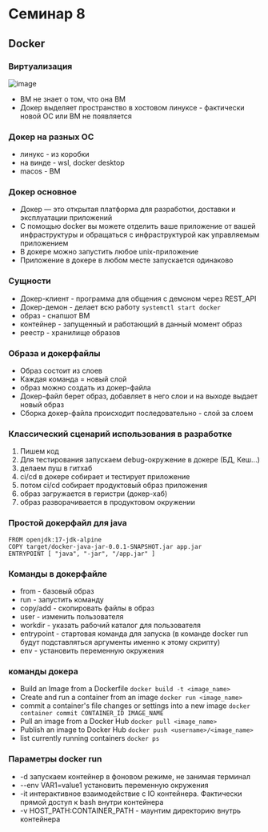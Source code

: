 # Семинар 8

## Docker

### Виртуализация

![image](https://github.com/timattt/Tmp/assets/25401699/2956345a-dd1e-4679-bd7a-c81431ba9a13)

* ВМ не знает о том, что она ВМ
* Докер выделяет пространство в хостовом линуксе - фактически новой ОС или ВМ не появляется

### Докер на разных ОС

* линукс - из коробки
* на винде - wsl, docker desktop
* macos - ВМ

### Докер основное

* Докер — это открытая платформа для разработки, доставки и эксплуатации приложений
* С помощью docker вы можете отделить ваше приложение от вашей инфраструктуры и обращаться с инфраструктурой как управляемым приложением
* В докере можно запустить любое unix-приложение
* Приложение в докере в любом месте запускается одинаково

### Сущности

* Докер-клиент - программа для общения с демоном через REST_API
* Докер-демон - делает всю работу ```systemctl start docker```
* образ - снапшот ВМ
* контейнер - запущенный и работающий в данный момент образ
* реестр - хранилище образов

### Образа и докерфайлы

* Образ состоит из слоев
* Каждая команда = новый слой
* образ можно создать из докер-файла
* Докер-файл берет образ, добавляет в него слои и на выходе выдает новый образ
* Сборка докер-файла происходит последовательно - слой за слоем

### Классический сценарий использования в разработке

1. Пишем код
2. Для тестирования запускаем debug-окружение в докере (БД, Кеш...)
3. делаем пуш в гитхаб
4. ci/cd в докере собирает и тестирует приложение
5. потом ci/cd собирает продуктовый образ приложения
6. образ загружается в геристри (докер-хаб)
7. образ разворачивается в продуктовом окружении

### Простой докерфайл для java

```
FROM openjdk:17-jdk-alpine
COPY target/docker-java-jar-0.0.1-SNAPSHOT.jar app.jar
ENTRYPOINT [ "java", "-jar", "/app.jar" ]
```

### Команды в докерфайле

* from - базовый образ
* run - запустить команду
* copy/add - скопировать файлы в образ
* user - изменить пользователя
* workdir - указать рабочий каталог для пользователя
* entrypoint - стартовая команда для запуска (в команде docker run будут подставляться аргументы именно к этому скрипту)
* env - установить переменную окружения

### команды докера

* Build an Image from a Dockerfile ```docker build -t <image_name> ```
* Create and run a container from an image ```docker run <image_name>```
* commit a container's file changes or settings into a new image ```docker container commit CONTAINER_ID IMAGE_NAME```
* Pull an image from a Docker Hub ```docker pull <image_name>```
* Publish an image to Docker Hub ```docker push <username>/<image_name>```
* list currently running containers ```docker ps```

### Параметры docker run

* -d запускаем контейнер в фоновом режиме, не занимая терминал
* --env VAR1=value1 установить переменную окружения
* -it интерактивное взаимодействие с IO контейнера. Фактически прямой доступ к bash внутри контейнера
* -v HOST_PATH:CONTAINER_PATH - маунтим директорию внутрь контейнера




